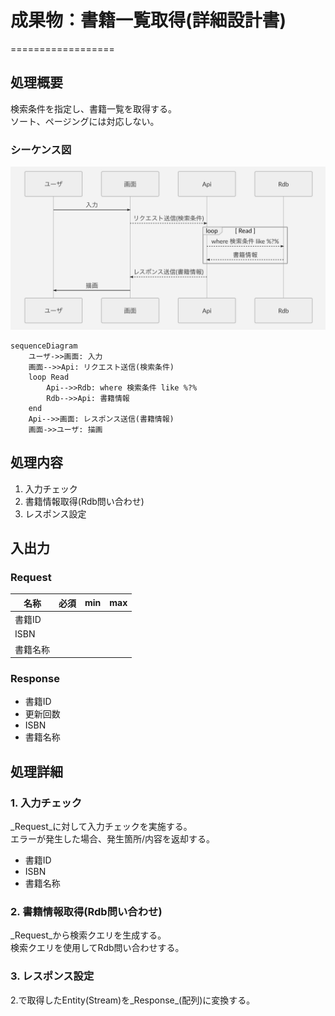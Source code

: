# 成果物：書籍一覧取得(詳細設計書)
==================

## 処理概要
検索条件を指定し、書籍一覧を取得する。  
ソート、ページングには対応しない。

### シーケンス図

![overview image](./image/01.png?raw=true)

```mermaid
sequenceDiagram
    ユーザ->>画面: 入力  
    画面-->>Api: リクエスト送信(検索条件)
    loop Read
        Api-->>Rdb: where 検索条件 like %?%
        Rdb-->>Api: 書籍情報
    end
    Api-->>画面: レスポンス送信(書籍情報)
    画面->>ユーザ: 描画
```

## 処理内容
1. 入力チェック
2. 書籍情報取得(Rdb問い合わせ)
3. レスポンス設定

## 入出力  

### Request
|名称|必須|min|max|
|---|---|---|---|
|書籍ID||||
|ISBN||||
|書籍名称||||

### Response
+ 書籍ID
+ 更新回数
+ ISBN
+ 書籍名称

## 処理詳細

### 1. 入力チェック
_Request_に対して入力チェックを実施する。  
エラーが発生した場合、発生箇所/内容を返却する。  

+ 書籍ID
+ ISBN
+ 書籍名称

### 2. 書籍情報取得(Rdb問い合わせ)
_Request_から検索クエリを生成する。  
検索クエリを使用してRdb問い合わせする。  

### 3. レスポンス設定
2.で取得したEntity(Stream)を_Response_(配列)に変換する。  